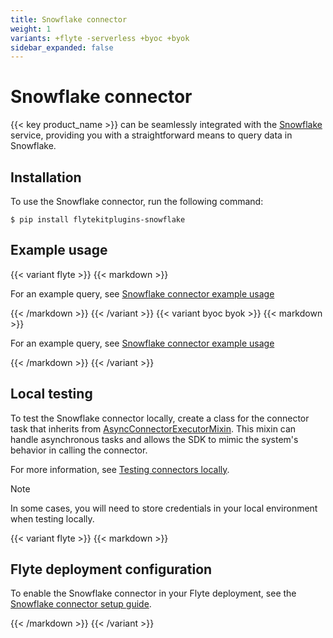 ```yaml
---
title: Snowflake connector
weight: 1
variants: +flyte -serverless +byoc +byok
sidebar_expanded: false
---
```


# Snowflake connector

{{< key product_name >}} can be seamlessly integrated with the [Snowflake](https://www.snowflake.com) service,
providing you with a straightforward means to query data in Snowflake.

## Installation

To use the Snowflake connector, run the following command:

```shell
$ pip install flytekitplugins-snowflake
```

## Example usage

{{< variant flyte >}}
{{< markdown >}}

For an example query, see [Snowflake connector example usage](./snowflake-connector-example-usage)

{{< /markdown >}}
{{< /variant >}}
{{< variant byoc byok >}}
{{< markdown >}}

For an example query, see [Snowflake connector example usage](./snowflake-connector-example-usage-union)

{{< /markdown >}}
{{< /variant >}}



## Local testing

To test the Snowflake connector locally, create a class for the connector task that inherits from
[AsyncConnectorExecutorMixin](https://github.com/flyteorg/flytekit/blob/1bc8302bb7a6cf4c7048a7f93627ee25fc6b88c4/flytekit/extend/backend/base_connector.py#L354).
This mixin can handle asynchronous tasks and allows the SDK to mimic the system's behavior in calling the connector.

For more information, see [Testing connectors locally](../#testing-your-connector-locally).

> [!NOTE]
> In some cases, you will need to store credentials in your local environment when testing locally.

{{< variant flyte >}}
{{< markdown >}}

## Flyte deployment configuration

To enable the Snowflake connector in your Flyte deployment, see the [Snowflake connector setup guide](../../../deployment/flyte-connectors/snowflake).

{{< /markdown >}}
{{< /variant >}}
